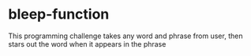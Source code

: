 # bleep-function
This programming challenge takes any word and phrase from user, then stars out the word when it appears in the phrase
